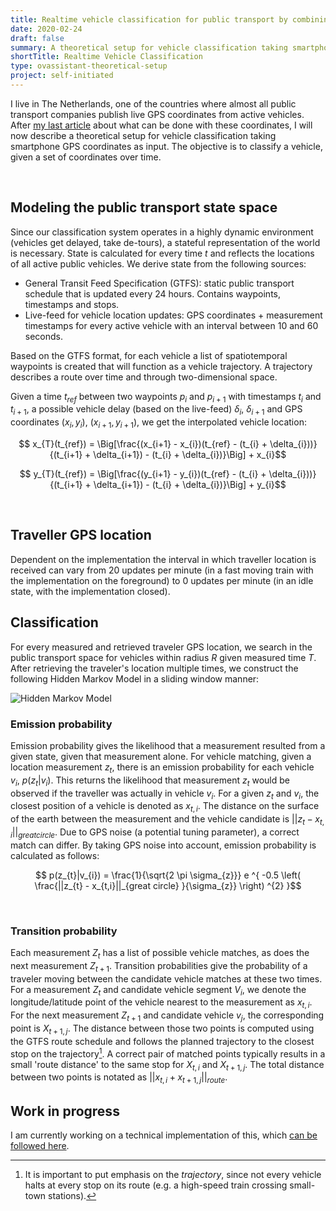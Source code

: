 ```yaml
---
title: Realtime vehicle classification for public transport by combining spatiotemporal data
date: 2020-02-24
draft: false
summary: A theoretical setup for vehicle classification taking smartphone GPS coordinates as input. The objective is to classify a vehicle, given a set of coordinates over time.
shortTitle: Realtime Vehicle Classification
type: ovassistant-theoretical-setup
project: self-initiated
---
```


I live in The Netherlands, one of the countries where almost all public transport companies publish live GPS coordinates from active vehicles. After [my last article](https://bastiangeneugelijk.com/projects/how-realtime-vehicle-classification-can-improve-the-travel-experience-of-public-transport/) about what can be done with these coordinates, I will now describe a theoretical setup for vehicle classification taking smartphone GPS coordinates as input. The objective is to classify a vehicle, given a set of coordinates over time.

&nbsp;

## Modeling the public transport state space

Since our classification system operates in a highly dynamic environment (vehicles get delayed, take de-tours), a stateful representation of the world is necessary. State is calculated for every time $t$ and reflects the locations of all active public vehicles. We derive state from the following sources:

- General Transit Feed Specification (GTFS): static public transport schedule that is updated every 24 hours. Contains waypoints, timestamps and stops.
- Live-feed for vehicle location updates: GPS coordinates + measurement timestamps for every active vehicle with an interval between 10 and 60 seconds.

Based on the GTFS format, for each vehicle a list of spatiotemporal waypoints is created that will function as a vehicle trajectory. A trajectory describes a route over time and through two-dimensional space.

Given a time $t_{ref}$ between two waypoints $p_{i}$ and $p_{i+1}$ with timestamps $t_{i}$ and $t_{i+1}$, a possible vehicle delay (based on the live-feed) $\delta_{i}$, $\delta_{i+1}$ and GPS coordinates $(x_{i},y_{i})$, $(x_{i+1},y_{i+1})$, we get the interpolated vehicle location:

$$ x_{T}(t_{ref}) = \Big[\frac{(x_{i+1} - x_{i})(t_{ref} - (t_{i} + \delta_{i}))}{(t_{i+1} + \delta_{i+1}) - (t_{i} + \delta_{i})}\Big] + x_{i}$$

$$ y_{T}(t_{ref}) = \Big[\frac{(y_{i+1} - y_{i})(t_{ref} - (t_{i} + \delta_{i}))}{(t_{i+1} + \delta_{i+1}) - (t_{i} + \delta_{i})}\Big] + y_{i}$$

&nbsp;

## Traveller GPS location

Dependent on the implementation the interval in which traveller location is received can vary from 20 updates per minute (in a fast moving train with the implementation on the foreground) to 0 updates per minute (in an idle state, with the implementation closed).

## Classification

For every measured and retrieved traveler GPS location, we search in the public transport space for vehicles within radius *R* given measured time *T*. After retrieving the traveler's location multiple times, we construct the following Hidden Markov Model in a sliding window manner:

![Hidden Markov Model](/images/hmm-sliding-window.png "Hidden Markov Model" )

### Emission probability

Emission probability gives the likelihood that a measurement resulted from a given state, given that measurement alone. For vehicle matching, given a location measurement $z_{t}$, there is an emission probability for each vehicle $v_{i}$, $p(z_{t}|v_{i})$. This returns the likelihood that measurement $z_{t}$ would be observed if the traveller was actually in vehicle $v_{i}$. For a given $z_t$ and $v_i$, the closest position of a vehicle is denoted as $x_{t,i}$. The distance on the surface of the earth between the measurement and the vehicle candidate is $||z_{t} - x_{t,i}||_{great circle}$. Due to GPS noise (a potential tuning parameter), a correct match can differ. By taking GPS noise into account, emission probability is calculated as follows:

$$ p(z_{t}|v_{i}) = \frac{1}{\sqrt{2 \pi \sigma_{z}}} e ^{ -0.5 \left( \frac{||z_{t} - x_{t,i}||_{great circle} }{\sigma_{z}} \right) ^{2} }$$

&nbsp;

### Transition probability

Each measurement $Z_t$ has a list of possible vehicle matches, as does the next measurement $Z_{t+1}$. Transition probabilities give the probability of a traveler moving between the candidate vehicle matches at these two times. For a measurement $Z_t$ and candidate vehicle segment $V_i$, we denote the longitude/latitude point of the vehicle nearest to the measurement as $x_{t,i}$. For the next measurement $Z_{t+1}$ and candidate vehicle $v_j$, the corresponding point is $X_{t+1,j}$. The distance between those two points is computed using the GTFS route schedule and follows the planned trajectory to the closest stop on the trajectory[^1]. A correct pair of matched points typically results in a small 'route distance' to the same stop for $X_{t,i}$ and $X_{t+1,j}$. The total distance between two points is notated as $||x_{t,i} + x_{t+1,j}||_{route}$.

## Work in progress

I am currently working on a technical implementation of this, which [can be followed here](https://github.com/devbas/ovassistant-alpha).


[^1]: It is important to put emphasis on the *trajectory*, since not every vehicle halts at every stop on its route (e.g. a high-speed train crossing small-town stations).